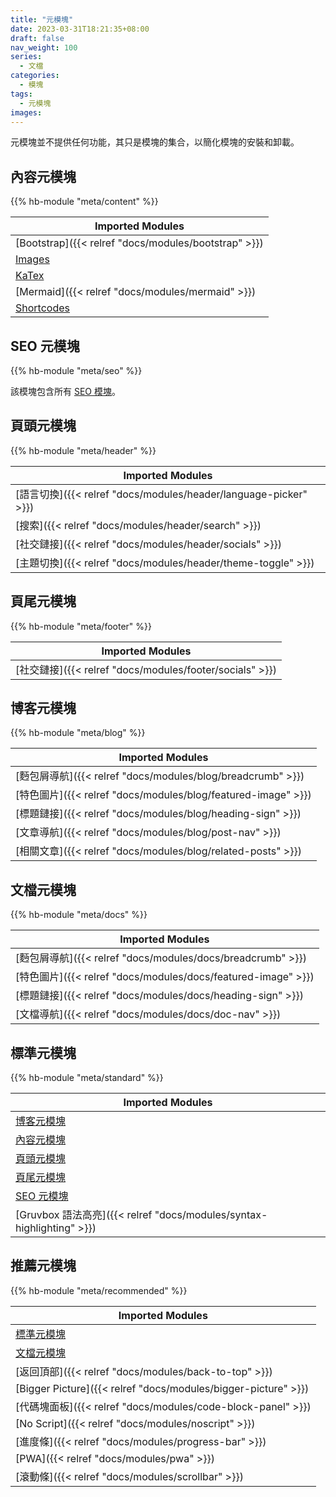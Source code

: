 ```yaml
---
title: "元模塊"
date: 2023-03-31T18:21:35+08:00
draft: false
nav_weight: 100
series:
  - 文檔
categories:
  - 模塊
tags:
  - 元模塊
images:
---
```


元模塊並不提供任何功能，其只是模塊的集合，以簡化模塊的安裝和卸載。

<!--more-->

## 內容元模塊

{{% hb-module "meta/content" %}}

| Imported Modules                                      |
| ----------------------------------------------------- |
| [Bootstrap]({{< relref "docs/modules/bootstrap" >}})  |
| [Images](https://hugomods.com/en/docs/images)         |
| [KaTex](https://hugomods.com/en/docs/content/katex)   |
| [Mermaid]({{< relref "docs/modules/mermaid" >}})      |
| [Shortcodes](https://hugomods.com/en/docs/shortcodes) |

## SEO 元模塊

{{% hb-module "meta/seo" %}}

該模塊包含所有 [SEO 模塊](https://hugomods.com/en/docs/seo/#modules)。

## 頁頭元模塊

{{% hb-module "meta/header" %}}

| Imported Modules                                                 |
| ---------------------------------------------------------------- |
| [語言切換]({{< relref "docs/modules/header/language-picker" >}}) |
| [搜索]({{< relref "docs/modules/header/search" >}})              |
| [社交鏈接]({{< relref "docs/modules/header/socials" >}})         |
| [主題切換]({{< relref "docs/modules/header/theme-toggle" >}})    |

## 頁尾元模塊

{{% hb-module "meta/footer" %}}

| Imported Modules                                         |
| -------------------------------------------------------- |
| [社交鏈接]({{< relref "docs/modules/footer/socials" >}}) |

## 博客元模塊

{{% hb-module "meta/blog" %}}

| Imported Modules                                              |
| ------------------------------------------------------------- |
| [麪包屑導航]({{< relref "docs/modules/blog/breadcrumb" >}})   |
| [特色圖片]({{< relref "docs/modules/blog/featured-image" >}}) |
| [標題鏈接]({{< relref "docs/modules/blog/heading-sign" >}})   |
| [文章導航]({{< relref "docs/modules/blog/post-nav" >}})       |
| [相關文章]({{< relref "docs/modules/blog/related-posts" >}})  |

## 文檔元模塊

{{% hb-module "meta/docs" %}}

| Imported Modules                                              |
| ------------------------------------------------------------- |
| [麪包屑導航]({{< relref "docs/modules/docs/breadcrumb" >}})   |
| [特色圖片]({{< relref "docs/modules/docs/featured-image" >}}) |
| [標題鏈接]({{< relref "docs/modules/docs/heading-sign" >}})   |
| [文檔導航]({{< relref "docs/modules/docs/doc-nav" >}})        |

## 標準元模塊

{{% hb-module "meta/standard" %}}

| Imported Modules                                                      |
| --------------------------------------------------------------------- |
| [博客元模塊](#博客元模塊)                                             |
| [內容元模塊](#內容元模塊)                                             |
| [頁頭元模塊](#頁頭元模塊)                                             |
| [頁尾元模塊](#頁尾元模塊)                                             |
| [SEO 元模塊](#seo-元模塊)                                             |
| [Gruvbox 語法高亮]({{< relref "docs/modules/syntax-highlighting" >}}) |

## 推薦元模塊

{{% hb-module "meta/recommended" %}}

| Imported Modules                                               |
| -------------------------------------------------------------- |
| [標準元模塊](#標準元模塊)                                      |
| [文檔元模塊](#文檔元模塊)                                      |
| [返回頂部]({{< relref "docs/modules/back-to-top" >}})          |
| [Bigger Picture]({{< relref "docs/modules/bigger-picture" >}}) |
| [代碼塊面板]({{< relref "docs/modules/code-block-panel" >}})   |
| [No Script]({{< relref "docs/modules/noscript" >}})            |
| [進度條]({{< relref "docs/modules/progress-bar" >}})           |
| [PWA]({{< relref "docs/modules/pwa" >}})                       |
| [滾動條]({{< relref "docs/modules/scrollbar" >}})              |
